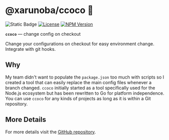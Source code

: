 # @xarunoba/ccoco 🥥

![Static Badge](https://img.shields.io/badge/Made_with-%E2%9D%A4%EF%B8%8F-red?style=for-the-badge) [![License](https://img.shields.io/npm/l/%40xarunoba%2Fccoco?style=for-the-badge)](https://github.com/xarunoba/ccoco?tab=MIT-1-ov-file#readme)
[![NPM Version](https://img.shields.io/npm/v/%40xarunoba%2Fccoco?style=for-the-badge&logo=npm)](https://www.npmjs.com/package/@xarunoba/ccoco?activeTab=readme)

**`ccoco`** — change config on checkout

Change your configurations on checkout for easy environment change. Integrate with git hooks.

## Why

My team didn't want to populate the `package.json` too much with scripts so I created a tool that can easily replace the main config files whenever a branch changed.
`ccoco` initially started as a tool specifically used for the Node.js ecosystem but has been rewritten to Go for platform independence. You can use `ccoco` for any kinds of projects as long as it is within a Git repository.

## More Details

For more details visit the [GitHub repository](https://github.com/xarunoba/ccoco).
